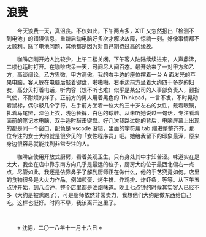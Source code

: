 # 浪费

&emsp;&emsp;今天浪费一天，真沮丧。不仅如此，下午两点多，X1T 又忽然报出「检测不到电池」的错误信息，重新启动电脑好多次才解决故障，惊魂一刻。好像事情都不太顺利。除了电池问题，其他都是因为对自己期待过高的缘故。

&emsp;&emsp;咖啡店刚开始人比较少，上午二楼关闭。下午客人陆陆续续进来，人声鼎沸，二楼也适时打开。在咖啡店呆一天，可阅尽人间百态。最开始来了一对甲方和乙方，高谈阔论，乙方卑微，甲方高傲。我的右手边的座位摆着一台 A 面发光的苹果电脑，客人躲在电脑后敲着键盘，啪啪啪。右手边前方坐着大约四十多岁的妇女，高分贝打着电话，听内容（想不听也难）似乎是某公司的人事部负责人，颐指气使，不耐烦的样子。正前方的男人用着黑色的 Thinkpad，一言不发，不时晃动着鼠标，偶尔敲几个字符。左手前方坐着一位大约三十岁左右的女性，戴着眼镜，扎着马尾辫，深色上衣，浅色长裤，白色的球鞋。从未听她说过一句话，专注看着面前的笔记本电脑，双手适时敲击键盘。好几次我路过她的背后，电脑屏幕上出现的都是同一个窗口，配色是 vscode 没错，里面的字符用 tab 缩进整整齐齐。那位专注的女士大约就是很少见的「女性程序员」吧。她给我留下的印象最深，原来身边很容易就能找到非常专注的人。

&emsp;&emsp;咖啡店使用开放式厨房，看着美观卫生，只有身处其中才知苦涩。味道实在是太大，我坐在店中靠东南方向几乎是最远的位子，厨房大约位于最西北偏右一点点，尽管如此，我还是依靠鼻子了解到厨师正在做什么，他的手艺究竟如何。店里的食物很多是大火力作品，例如煎蛋、烤牛排、炸鸡排、炸虾条，等等。从下午五点钟开始，到八点钟，整个店里都是油烟味道。晚上七点钟的时候其实客人已经不多（大约是被熏跑了），可是厨师依然非常卖力，我想他们大约是做东西给自己吃。这样也挺好。时间不早，我该离开这里了。

&emsp;&emsp;

&emsp;&emsp;※ 沈翎，二〇一八年十一月十六日 ※